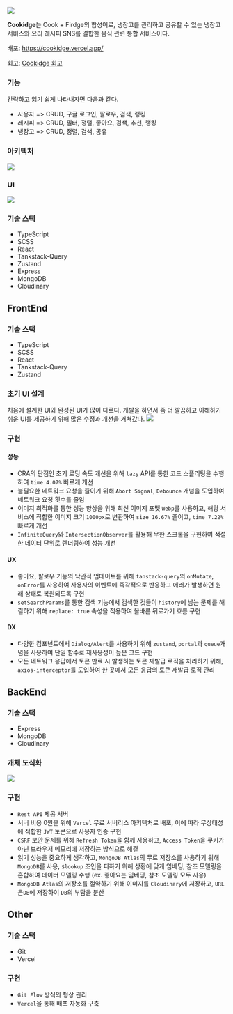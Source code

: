 ![](https://velog.velcdn.com/images/mzhong/post/200e8bc6-c1c1-4970-a998-61b119554da6/image.png)

**Cookidge**는 Cook + Firdge의 합성어로, 냉장고를 관리하고 공유할 수 있는 냉장고 서비스와 요리 레시피 SNS를 결합한 음식 관련 통합 서비스이다.

배포: https://cookidge.vercel.app/

회고: [Cookidge 회고](https://velog.io/@mzhong/Side-Project-Cookidge-%ED%9A%8C%EA%B3%A0)

### 기능
간략하고 읽기 쉽게 나타내자면 다음과 같다.
- 사용자 => CRUD, 구글 로그인, 팔로우, 검색, 랭킹
- 레시피 => CRUD, 필터, 정렬, 좋아요, 검색, 추천, 랭킹
- 냉장고 => CRUD, 정렬, 검색, 공유

### 아키텍처
![](https://velog.velcdn.com/images/mzhong/post/1cad1603-37bb-4182-b54b-2196feaeebb4/image.png)

### UI
![](https://velog.velcdn.com/images/mzhong/post/c0ca2c1f-fc88-4f93-a224-3126b8cf2d55/image.png)

### 기술 스택
- TypeScript
- SCSS
- React
- Tankstack-Query
- Zustand
- Express
- MongoDB
- Cloudinary


## FrontEnd

### 기술 스택
- TypeScript
- SCSS
- React
- Tankstack-Query
- Zustand

### 초기 UI 설계
처음에 설계한 UI와 완성된 UI가 많이 다르다. 개발을 하면서 좀 더 깔끔하고 이해하기 쉬운 UI를 제공하기 위해 많은 수정과 개선을 거쳐갔다.
![](https://velog.velcdn.com/images/mzhong/post/803a03cd-b39f-4814-a622-a73723460ad8/image.png)


### 구현

#### 성능
- CRA의 단점인 초기 로딩 속도 개선을 위해 `lazy` API를 통한 코드 스플리팅을 수행하여 `time 4.07%` 빠르게 개선
- 불필요한 네트워크 요청을 줄이기 위해 `Abort Signal`, `Debounce` 개념을 도입하여 네트워크 요청 횟수를 줄임
- 이미지 최적화를 통한 성능 향상을 위해 최신 이미지 포맷 `Webp`를 사용하고, 해당 서비스에 적합한 이미지 크기 `1000px`로 변환하여 `size 16.67%` 줄이고, `time 7.22%` 빠르게 개선
- `InfiniteQuery`와 `IntersectionObserver`를 활용해 무한 스크롤을 구현하여 적절한 데이터 단위로 렌더링하여 성능 개선

#### UX
- 좋아요, 팔로우 기능의 낙관적 업데이트를 위해 `tanstack-query`의 `onMutate`, `onError`를 사용하여 사용자의 이벤트에 즉각적으로 반응하고 에러가 발생하면 원래 상태로 복원되도록 구현
- `setSearchParams`를 통한 검색 기능에서 검색한 것들이 `history`에 남는 문제를 해결하기 위해 `replace: true` 속성을 적용하여 올바른 뒤로가기 흐름 구현

#### DX
- 다양한 컴포넌트에서 `Dialog/Alert`를 사용하기 위해 `zustand`, `portal`과 `queue`개념을 사용하여 단일 함수로 재사용성이 높은 코드 구현
- 모든 네트워크 응답에서 토큰 만료 시 발생하는 토큰 재발급 로직을 처리하기 위해, `axios-interceptor`를 도입하여 한 곳에서 모든 응답의 토큰 재발급 로직 관리

## BackEnd

### 기술 스택
- Express
- MongoDB
- Cloudinary

### 개체 도식화
![](https://velog.velcdn.com/images/mzhong/post/f8805967-fece-4c5c-9768-7470c0fbf55b/image.png)

### 구현
- `Rest API` 제공 서버
- 서버 비용 0원을 위해 `Vercel` 무료 서버리스 아키텍처로 배포, 이에 따라 무상태성에 적합한 `JWT` 토큰으로 사용자 인증 구현
- `CSRF` 보안 문제를 위해 `Refresh Token`을 함께 사용하고, `Access Token`을 쿠키가 아닌 브라우저 메모리에 저장하는 방식으로 해결
- 읽기 성능을 중요하게 생각하고, `MongoDB Atlas`의 무료 저장소를 사용하기 위해 `MongoDB`를 사용, `$lookup` 조인을 피하기 위해 상황에 맞게 임베딩, 참조 모델링을 혼합하여 데이터 모델링 수행 (ex. 좋아요는 임베딩, 참조 모델링 모두 사용)
- `MongoDB Atlas`의 저장소를 절약하기 위해 이미지를 `Cloudinary`에 저장하고, `URL`은`DB`에 저장하여 `DB`의 부담을 분산

## Other
### 기술 스택
- Git
- Vercel

### 구현
- `Git Flow` 방식의 형상 관리
- `Vercel`을 통해 배포 자동화 구축
